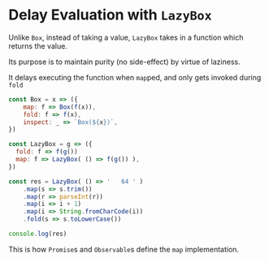 # Delay Evaluation with `LazyBox`

Unlike `Box`, instead of taking a value, `LazyBox` takes in a function which returns the value. 

Its purpose is to maintain purity (no side-effect) by virtue of laziness.  

It delays executing the function when `map`ped, and only gets invoked during `fold`

```javascript
const Box = x => ({
    map: f => Box(f(x)),
    fold: f => f(x),
    inspect: _ => `Box(${x})`,
})

const LazyBox = g => ({
  fold: f => f(g())
  map: f => LazyBox( () => f(g()) ),
})

const res = LazyBox( () => '   64 ' )
    .map(s => s.trim())
    .map(r => parseInt(r))
    .map(i => i + 1)
    .map(i => String.fromCharCode(i))
    .fold(s => s.toLowerCase())

console.log(res)

```

This is how `Promise`s and `Observable`s define the `map` implementation.